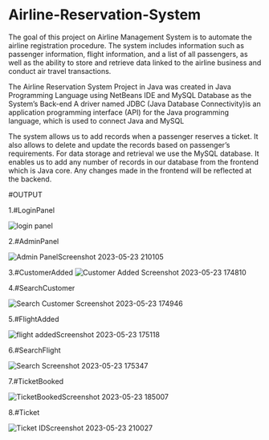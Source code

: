 # Airline-Reservation-System
The goal of this project on Airline Management System is to automate the airline registration procedure. The system includes information such as passenger information, flight information, and a list of all passengers, as well as the ability to store and retrieve data linked to the airline business and conduct air travel transactions.

The Airline Reservation System Project in Java was created in Java Programming Language using NetBeans IDE and MySQL Database as the System’s Back-end
A driver named JDBC (Java Database Connectivity)is an application programming interface (API) for the Java programming language, which is used to connect Java and MySQL

The system allows us to add records when a passenger reserves a ticket. It also allows to delete and update the records based on passenger’s requirements. For data storage and retrieval we use the MySQL database. It enables us to add any number of records in our database from the frontend which is Java core. Any changes made in the frontend will be reflected at the backend.


#OUTPUT

1.#LoginPanel

![login panel](https://github.com/ankitchandra99/Airline-Reservation-System/assets/126271360/f1d681f9-d855-48f1-837f-b67052aac969)


2.#AdminPanel

![Admin PanelScreenshot 2023-05-23 210105](https://github.com/ankitchandra99/Airline-Reservation-System/assets/126271360/00fad99a-1b9b-4f3e-8122-91cc80a4de0c)


3.#CustomerAdded
![Customer Added Screenshot 2023-05-23 174810](https://github.com/ankitchandra99/Airline-Reservation-System/assets/126271360/efd280be-fd7b-4834-aa3e-eaab758a0f9e)

4.#SearchCustomer

![Search Customer Screenshot 2023-05-23 174946](https://github.com/ankitchandra99/Airline-Reservation-System/assets/126271360/818f2185-486d-477f-b1de-9d44fc04a58c)


5.#FlightAdded

![flight addedScreenshot 2023-05-23 175118](https://github.com/ankitchandra99/Airline-Reservation-System/assets/126271360/e4f1d71b-87e7-413a-9934-89c713a79d3b)

6.#SearchFlight

![Search Screenshot 2023-05-23 175347](https://github.com/ankitchandra99/Airline-Reservation-System/assets/126271360/378b74a1-5312-4d75-b706-17401cfbe0a0)

7.#TicketBooked

![TicketBookedScreenshot 2023-05-23 185007](https://github.com/ankitchandra99/Airline-Reservation-System/assets/126271360/613eb325-99b9-4560-976d-378affa77e50)

8.#Ticket

![Ticket IDScreenshot 2023-05-23 210027](https://github.com/ankitchandra99/Airline-Reservation-System/assets/126271360/d401a06d-b3d1-49fc-a6cc-39aad0a31fd0)




